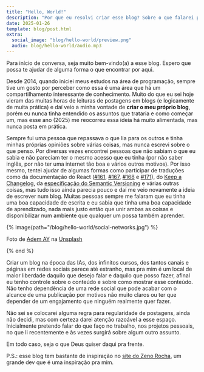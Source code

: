 ```yaml
---
title: "Hello, World!"
description: "Por que eu resolvi criar esse blog? Sobre o que falarei por aqui?"
date: 2025-01-26
template: blog/post.html
extra:
  social_image: "blog/hello-world/preview.png"
  audio: blog/hello-world/audio.mp3
---
```


Para início de conversa, seja muito bem-vindo(a) a esse blog. Espero que possa te ajudar de alguma forma o que encontrar por aqui.

Desde 2014, quando iniciei meus estudos na área de programação, sempre tive um gosto por perceber como essa é uma área que há um compartilhamento interessante de conhecimento. Muito do que eu sei hoje vieram das muitas horas de leituras de postagens em blogs (e logicamente de muita prática) e daí veio a minha vontade de **criar o meu próprio blog**, porém eu nunca tinha entendido os assuntos que trataria e como começar um, mas esse ano (2025) me reocorreu essa ideia há muito alimentada, mas nunca posta em prática.

Sempre fui uma pessoa que repassava o que lia para os outros e tinha minhas próprias opiniões sobre várias coisas, mas nunca escrevi sobre o que penso. Por diversas vezes encontrei pessoas que não sabiam o que eu sabia e não pareciam ter o mesmo acesso que eu tinha (por não saber inglês, por não ter uma internet tão boa e vários outros motivos). Por isso mesmo, tentei ajudar de algumas formas como participar de traduções como da documentação do React ([#161](https://github.com/reactjs/pt-br.react.dev/pull/161), [#167](https://github.com/reactjs/pt-br.react.dev/pull/167), [#168](https://github.com/reactjs/pt-br.react.dev/pull/168) e [#171](https://github.com/reactjs/pt-br.react.dev/pull/171)), do [Keep a Changelog](https://github.com/olivierlacan/keep-a-changelog/pull/577), da [especificação do Semantic Versioning](https://github.com/semver/semver.org/pull/430) e várias outras coisas, mas tudo isso ainda parecia pouco e daí me veio novamente a ideia de escrever num blog. Muitas pessoas sempre me falaram que eu tinha uma boa capacidade de escrita e eu sabia que tinha uma boa capacidade de aprendizado, nada mais justo então que unir ambas as coisas e disponibilizar num ambiente que qualquer um possa também aprender.

{% image(path="/blog/hello-world/social-networks.jpg") %}

Foto de [Adem AY](https://unsplash.com/pt-br/@ademay?utm_content=creditCopyText&utm_medium=referral&utm_source=unsplash) na [Unsplash](https://unsplash.com/pt-br/fotografias/dispositivo-digital-branco-e-rosa-Tk9m_HP4rgQ?utm_content=creditCopyText&utm_medium=referral&utm_source=unsplash)

{% end %}

Criar um blog na época das IAs, dos infinitos cursos, dos tantos canais e páginas em redes sociais parece até estranho, mas pra mim é um local de maior liberdade daquilo que desejo falar e daquilo que posso fazer, afinal eu tenho controle sobre o conteúdo e sobre como mostrar esse conteúdo. Não tenho dependência de uma rede social que pode acabar com o alcance de uma publicação por motivos não muito claros ou ter que depender de um engajamento que ninguém realmente quer fazer.

Não sei se colocarei alguma regra para regularidade de postagens, ainda não decidi, mas com certeza darei atenção razoável a esse espaço. Inicialmente pretendo falar do que faço no trabalho, nos projetos pessoais, no que li recentemente e às vezes surgirá sobre algum outro assunto.

Em todo caso, seja o que Deus quiser daqui pra frente.

P.S.: esse blog tem bastante de inspiração no [site do Zeno Rocha](https://zenorocha.com/), um grande dev que é uma inspiração pra mim.
